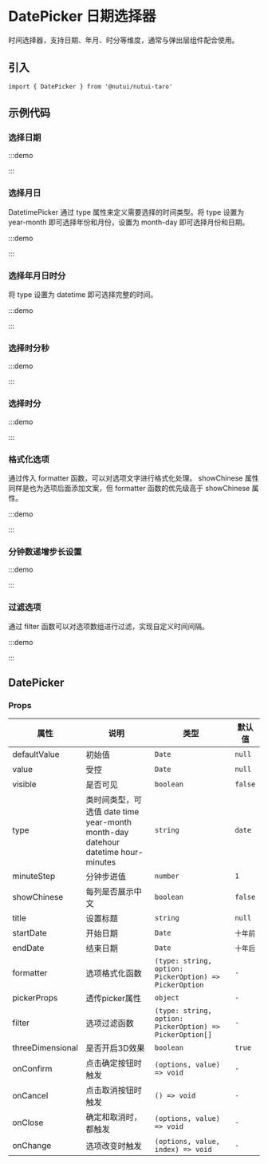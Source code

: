 # DatePicker 日期选择器

时间选择器，支持日期、年月、时分等维度，通常与弹出层组件配合使用。

## 引入

```tsx
import { DatePicker } from '@nutui/nutui-taro'
```

## 示例代码

### 选择日期

:::demo

<CodeBlock src='taro/demo1.tsx'></CodeBlock>

:::

### 选择月日

DatetimePicker 通过 type 属性来定义需要选择的时间类型。将 type 设置为 year-month 即可选择年份和月份，设置为 month-day 即可选择月份和日期。

:::demo

<CodeBlock src='taro/demo2.tsx'></CodeBlock>

:::

### 选择年月日时分

将 type 设置为 datetime 即可选择完整的时间。

:::demo

<CodeBlock src='taro/demo3.tsx'></CodeBlock>

:::

### 选择时分秒

:::demo

<CodeBlock src='taro/demo4.tsx'></CodeBlock>

:::

### 选择时分

:::demo

<CodeBlock src='taro/demo5.tsx'></CodeBlock>

:::

### 格式化选项

通过传入 formatter 函数，可以对选项文字进行格式化处理。 showChinese 属性同样是也为选项后面添加文案，但 formatter 函数的优先级高于 showChinese 属性。

:::demo

<CodeBlock src='taro/demo6.tsx'></CodeBlock>

:::

### 分钟数递增步长设置

:::demo

<CodeBlock src='taro/demo7.tsx'></CodeBlock>

:::

### 过滤选项

通过 filter 函数可以对选项数组进行过滤，实现自定义时间间隔。

:::demo

<CodeBlock src='taro/demo8.tsx'></CodeBlock>

:::

## DatePicker

### Props

| 属性 | 说明 | 类型 | 默认值 |
| --- | --- | --- | --- |
| defaultValue | 初始值 | `Date` | `null` |
| value | 受控 | `Date` | `null` |
| visible | 是否可见 | `boolean` | `false` |
| type | 类时间类型，可选值 date time year-month month-day datehour datetime hour-minutes | `string` | `date` |
| minuteStep | 分钟步进值 | `number` | `1` |
| showChinese | 每列是否展示中文 | `boolean` | `false` |
| title | 设置标题 | `string` | `null` |
| startDate | 开始日期 | `Date` | `十年前` |
| endDate | 结束日期 | `Date` | `十年后` |
| formatter | 选项格式化函数 | `(type: string, option: PickerOption) => PickerOption` | `-` |
| pickerProps | 透传picker属性 | `object` | `-` |
| filter | 选项过滤函数 | `(type: string, option: PickerOption) => PickerOption[]` | `-` |
| threeDimensional | 是否开启3D效果 | `boolean` | `true` |
| onConfirm | 点击确定按钮时触发 | `(options, value) => void` | `-` |
| onCancel | 点击取消按钮时触发 | `() => void` | `-` |
| onClose | 确定和取消时，都触发 | `(options, value) => void` | `-` |
| onChange | 选项改变时触发 | `(options, value, index) => void` | `-` |
